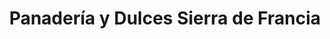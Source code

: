 ---
title: "Panadería y Dulces Sierra de Francia"
url: /san-martin-del-castanar/panaderia-y-dulces-sierra-de-francia-plaza-de-la-iglesia/
shop: Bäckerei
---